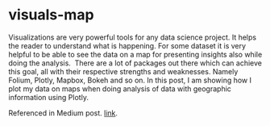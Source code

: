 # visuals-map
 
Visualizations are very powerful tools for any data science project. It helps the reader to understand what is happening. For some dataset it is very helpful to be able to see the data on a map for presenting insights also while doing the analysis. 
There are a lot of packages out there which can achieve this goal, all with their respective strengths and weaknesses. Namely Folium, Plotly, Mapbox, Bokeh and so on.
In this post, I am showing how I plot my data on maps when doing analysis of data with geographic information using Plotly.

Referenced in Medium post. [link](https://towardsdatascience.com/interactive-map-using-geographical-information-in-plotly-express-362081457600#83b9-a8babc7e0c05).
